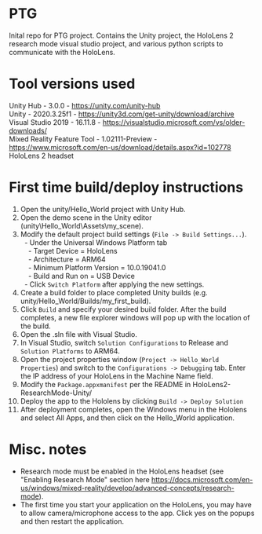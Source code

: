 # PTG

Inital repo for PTG project. Contains the Unity project, the HoloLens 2 research mode visual studio project, and various python scripts to communicate with the HoloLens.

# Tool versions used

Unity Hub - 3.0.0 - https://unity.com/unity-hub  
Unity - 2020.3.25f1 - https://unity3d.com/get-unity/download/archive  
Visual Studio 2019 - 16.11.8 - https://visualstudio.microsoft.com/vs/older-downloads/  
Mixed Reality Feature Tool - 1.02111-Preview - https://www.microsoft.com/en-us/download/details.aspx?id=102778  
HoloLens 2 headset

# First time build/deploy instructions

1) Open the unity/Hello_World project with Unity Hub.
2) Open the demo scene in the Unity editor (unity\Hello_World\Assets\my_scene).
3) Modify the default project build settings (``File -> Build Settings...``).  
&nbsp;&nbsp;- Under the Universal Windows Platform tab  
&nbsp;&nbsp;&nbsp;&nbsp;- Target Device = HoloLens  
&nbsp;&nbsp;&nbsp;&nbsp;- Architecture = ARM64  
&nbsp;&nbsp;&nbsp;&nbsp;- Minimum Platform Version = 10.0.19041.0  
&nbsp;&nbsp;&nbsp;&nbsp;- Build and Run on = USB Device  
&nbsp;&nbsp;- Click ``Switch Platform`` after applying the new settings.  
4) Create a build folder to place completed Unity builds (e.g. unity/Hello_World/Builds/my_first_build).  
5) Click ``Build`` and specify your desired build folder. After the build completes, a new file explorer windows will pop up with the location of the build.  
6) Open the .sln file with Visual Studio.  
7) In Visual Studio, switch ``Solution Configurations`` to Release and ``Solution Platforms`` to ARM64.  
8) Open the project properties window (``Project -> Hello_World Properties``) and switch to the ``Configurations -> Debugging`` tab. Enter the IP address of your HoloLens in the Machine Name field.  
9) Modify the ``Package.appxmanifest`` per the README in HoloLens2-ResearchMode-Unity/  
10) Deploy the app to the Hololens by clicking ``Build -> Deploy Solution``
11) After deployment completes, open the Windows menu in the Hololens and select All Apps, and then click on the Hello_World application.

# Misc. notes

- Research mode must be enabled in the HoloLens headset (see "Enabling Research Mode" section here https://docs.microsoft.com/en-us/windows/mixed-reality/develop/advanced-concepts/research-mode).  
- The first time you start your application on the HoloLens, you may have to allow camera/microphone access to the app. Click yes on the popups and then restart the application.
